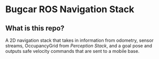 Bugcar ROS Navigation Stack
====================
## What is this repo?
A 2D navigation stack that takes in information from odometry, sensor
streams, OccupancyGrid from *Perception Stack*, and a goal pose and outputs safe velocity commands that are sent
to a mobile base.
